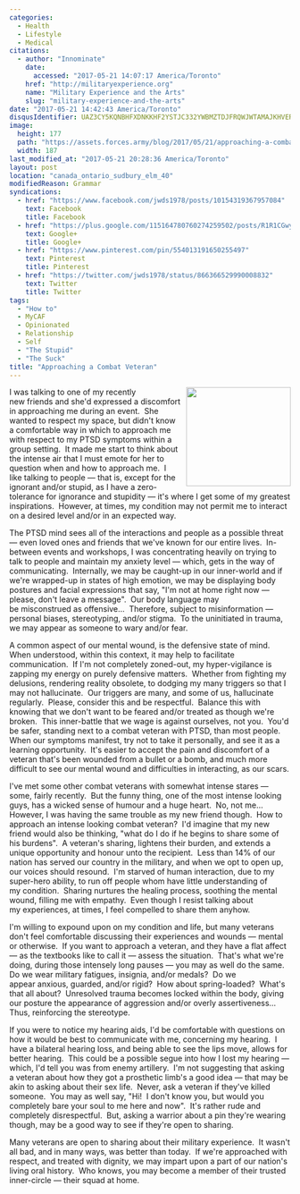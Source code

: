 ```yaml
---
categories:
  - Health
  - Lifestyle
  - Medical
citations:
  - author: "Innominate"
    date:
      accessed: "2017-05-21 14:07:17 America/Toronto"
    href: "http://militaryexperience.org"
    name: "Military Experience and the Arts"
    slug: "military-experience-and-the-arts"
date: "2017-05-21 14:42:43 America/Toronto"
disqusIdentifier: UAZ3CY5KQNBHFXDNKKHF2YSTJC332YWBMZTDJFRQWJWTAMAJKHVERFSX5G7CHBP7N5AJH9NAPUD74SC8HDVFHGNH2ZJZ5VTQ4SSC
image:
  height: 177
  path: "https://assets.forces.army/blog/2017/05/21/approaching-a-combat-veteran/hotlink-ok/combat-ptsd_187x177.png"
  width: 187
last_modified_at: "2017-05-21 20:28:36 America/Toronto"
layout: post
location: "canada_ontario_sudbury_elm_40"
modifiedReason: Grammar
syndications:
  - href: "https://www.facebook.com/jwds1978/posts/10154319367957084"
    text: Facebook
    title: Facebook
  - href: "https://plus.google.com/115164780760274259502/posts/R1R1CGwyLdf"
    text: Google+
    title: Google+
  - href: "https://www.pinterest.com/pin/554013191650255497"
    text: Pinterest
    title: Pinterest
  - href: "https://twitter.com/jwds1978/status/866366529990008832"
    text: Twitter
    title: Twitter
tags:
  - "How to"
  - MyCAF
  - Opinionated
  - Relationship
  - Self
  - "The Stupid"
  - "The Suck"
title: "Approaching a Combat Veteran"
---
```


<img alt="" height="177" src="{{ site.uri.assets }}/blog/2017/05/21/approaching-a-combat-veteran/combat-ptsd_187x177.png"
  style="border: 0px; float: right; margin-bottom: 10px; margin-left: 10px;" width="187" />
<p>
  I was talking to one of my recently new friends and she'd expressed a discomfort in approaching me during an event.&nbsp; She wanted to respect my space, but
  didn't know a comfortable way in which to approach me with respect to my PTSD symptoms within a group setting.&nbsp; It made me start to think about the
  intense air that I must emote for her to question when and how to approach me.&nbsp; I like talking to people &#8212; that is, except for the ignorant and/or
  stupid, as I have a zero-tolerance for ignorance and stupidity &#8212; it's where I get some of my greatest inspirations.&nbsp; However, at times, my
  condition may not permit me to interact on a desired level and/or in an expected way.
</p>
<!-- excerptBreak -->
<p>
  The PTSD mind sees all of the interactions and people as a possible threat &#8212; even loved ones and friends that we've known for our entire lives.&nbsp;
  In-between events and workshops, I was concentrating heavily on trying to talk to people and maintain my anxiety level &#8212; which, gets in the way of
  communicating.&nbsp; Internally, we may be caught-up in our inner-world and if we're wrapped-up in states of high emotion, we may be displaying body postures
  and facial expressions that say, &quot;I'm not at home right now &#8212; please, don't leave a message&quot;.&nbsp; Our body language may be misconstrued as
  offensive&hellip;&nbsp; Therefore, subject to misinformation &#8212; personal biases, stereotyping, and/or stigma.&nbsp; To the uninitiated in trauma, we may
  appear as someone to wary and/or fear.
</p>
<p>
  A common aspect of our mental wound, is the defensive state of mind.&nbsp; When understood, within this context, it may help to facilitate
  communication.&nbsp; If I'm not completely zoned-out, my hyper-vigilance is zapping my energy on purely defensive matters.&nbsp; Whether from fighting my
  delusions, rendering reality obsolete, to dodging my many triggers so that I may not hallucinate.&nbsp; Our triggers are many, and some of us, hallucinate
  regularly.&nbsp; Please, consider this and be respectful.&nbsp; Balance this with knowing that we don't want to be feared and/or treated as though we're
  broken.&nbsp; This inner-battle that we wage is against ourselves, not you.&nbsp; You'd be safer, standing next to a combat veteran with PTSD, than most
  people.&nbsp; When our symptoms manifest, try not to take it personally, and see it as a learning opportunity.&nbsp; It's easier to accept the pain and
  discomfort of a veteran that's been wounded from a bullet or a bomb, and much more difficult to see our mental wound and difficulties in interacting, as our
  scars.
</p>
<p>
  I've met some other combat veterans with somewhat intense stares &#8212; some, fairly recently.&nbsp; But the funny thing, one of the most intense looking
  guys, has a wicked sense of humour and a huge heart.&nbsp; No, not me&hellip;&nbsp; However, I was having the same trouble as my new friend though.&nbsp; How
  to approach an intense looking combat veteran?&nbsp; I'd imagine that my new friend would also be thinking, &quot;what do I do if he begins to share some of
  his burdens&quot;.&nbsp; A veteran's sharing, lightens their burden, and extends a unique opportunity and honour unto the recipient.&nbsp; Less than 14% of
  our nation has served our country in the military, and when we opt to open up, our voices should resound.&nbsp; I'm starved of human interaction, due to my
  super-hero ability, to run off people whom have little understanding of my condition.&nbsp; Sharing nurtures the healing process, soothing the mental wound,
  filling me with empathy.&nbsp; Even though I resist talking about my experiences, at times, I feel compelled to share them anyhow.
</p>
<p>
  I'm willing to expound upon on my condition and life, but many veterans don't feel comfortable discussing their experiences and wounds &#8212; mental or
  otherwise.&nbsp; If you want to approach a veteran, and they have a flat affect &#8212; as the textbooks like to call it &#8212; assess the situation.&nbsp;
  That's what we're doing, during those intensely long pauses &#8212; you may as well do the same.&nbsp; Do we wear military fatigues, insignia, and/or
  medals?&nbsp; Do we appear anxious, guarded, and/or rigid?&nbsp; How about spring-loaded?&nbsp; What's that all about?&nbsp; Unresolved trauma becomes locked
  within the body, giving our posture the appearance of aggression and/or overly assertiveness&hellip;&nbsp; Thus, reinforcing the stereotype.
</p>
<p>
  If you were to notice my hearing aids, I'd be comfortable with questions on how it would be best to communicate with me, concerning my hearing.&nbsp; I have a
  bilateral hearing loss, and being able to see the lips move, allows for better hearing.&nbsp; This could be a possible segue into how I lost my hearing
  &#8212; which, I'd tell you was from enemy artillery.&nbsp; I'm not suggesting that asking a veteran about how they got a prosthetic limb's a good idea
  &#8212; that may be akin to asking about their sex life.&nbsp; Never, ask a veteran if they've killed someone.&nbsp; You may as well say, &quot;Hi!&nbsp; I
  don't know you, but would you completely bare your soul to me here and now&quot;.&nbsp; It's rather rude and completely disrespectful.&nbsp; But, asking a
  warrior about a pin they're wearing though, may be a good way to see if they're open to sharing.
</p>
<p>
  Many veterans are open to sharing about their military experience.&nbsp; It wasn't all bad, and in many ways, was better than today.&nbsp; If we're approached
  with respect, and treated with dignity, we may impart upon a part of our nation's living oral history.&nbsp; Who knows, you may become a member of their
  trusted inner-circle &#8212; their squad at home.
</p>
